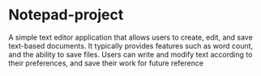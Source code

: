 # Notepad-project
A simple text editor application that allows users to create, edit, and save text-based documents. It typically provides features such as word count, and the ability to save files. Users can write and modify text according to their preferences, and save their work for future reference
